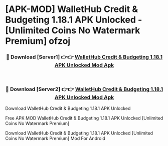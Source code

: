 # [APK-MOD] WalletHub  Credit & Budgeting 1.18.1 APK Unlocked - [Unlimited Coins No Watermark Premium] ofzoj



<div align="center">
<h3>🔴 Download [Server1] 👉👉 <a href="https://momento.my/?title=WalletHub__Credit_&_Budgeting_1.18.1_APK_Unlocked">WalletHub  Credit & Budgeting 1.18.1 APK Unlocked Mod Apk</a></h3><br>

<h3>🔴 Download [Server2] 👉👉 <a href="https://momento.my/?title=WalletHub__Credit_&_Budgeting_1.18.1_APK_Unlocked">WalletHub  Credit & Budgeting 1.18.1 APK Unlocked Mod Apk</a></h3>
</div>



Download WalletHub  Credit & Budgeting 1.18.1 APK Unlocked 

Free APK MOD WalletHub  Credit & Budgeting 1.18.1 APK Unlocked [Unlimited Coins No Watermark Premium]

Download WalletHub  Credit & Budgeting 1.18.1 APK Unlocked [Unlimited Coins No Watermark Premium] Mod For Android
